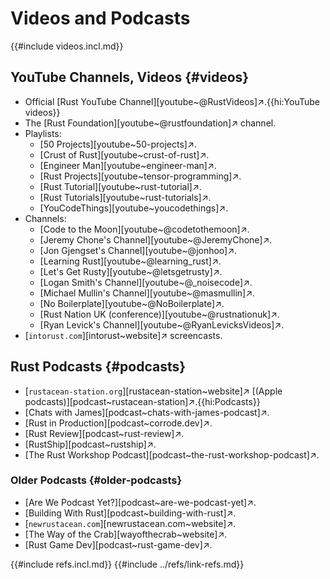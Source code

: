 # Videos and Podcasts

{{#include videos.incl.md}}

## YouTube Channels, Videos {#videos}

- Official [Rust YouTube Channel][youtube~@RustVideos]↗.{{hi:YouTube videos}}
- The [Rust Foundation][youtube~@rustfoundation]↗ channel.
- Playlists:
  - [50 Projects][youtube~50-projects]↗.
  - [Crust of Rust][youtube~crust-of-rust]↗.
  - [Engineer Man][youtube~engineer-man]↗.
  - [Rust Projects][youtube~tensor-programming]↗.
  - [Rust Tutorial][youtube~rust-tutorial]↗.
  - [Rust Tutorials][youtube~rust-tutorials]↗.
  - [YouCodeThings][youtube~youcodethings]↗.
- Channels:
  - [Code to the Moon][youtube~@codetothemoon]↗.
  - [Jeremy Chone's Channel][youtube~@JeremyChone]↗.
  - [Jon Gjengset's Channel][youtube~@jonhoo]↗.
  - [Learning Rust][youtube~@learning_rust]↗.
  - [Let's Get Rusty][youtube~@letsgetrusty]↗.
  - [Logan Smith's Channel][youtube~@_noisecode]↗.
  - [Michael Mullin's Channel][youtube~@masmullin]↗.
  - [No Boilerplate][youtube~@NoBoilerplate]↗.
  - [Rust Nation UK (conference)][youtube~@rustnationuk]↗.
  - [Ryan Levick's Channel][youtube~@RyanLevicksVideos]↗.
- [`intorust.com`][intorust~website]↗ screencasts.

## Rust Podcasts {#podcasts}

- [`rustacean-station.org`][rustacean-station~website]↗ [(Apple podcasts)][podcast~rustacean-station]↗.{{hi:Podcasts}}
- [Chats with James][podcast~chats-with-james-podcast]↗.
- [Rust in Production][podcast~corrode.dev]↗.
- [Rust Review][podcast~rust-review]↗.
- [RustShip][podcast~rustship]↗.
- [The Rust Workshop Podcast][podcast~the-rust-workshop-podcast]↗.

### Older Podcasts {#older-podcasts}

- [Are We Podcast Yet?][podcast~are-we-podcast-yet]↗.
- [Building With Rust][podcast~building-with-rust]↗.
- [`newrustacean.com`][newrustacean.com~website]↗.
- [The Way of the Crab][wayofthecrab~website]↗.
- [Rust Game Dev][podcast~rust-game-dev]↗.

{{#include refs.incl.md}}
{{#include ../refs/link-refs.md}}

<div class="hidden">
</div>
